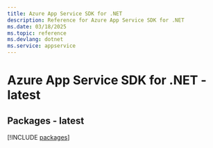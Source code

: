 ```yaml
---
title: Azure App Service SDK for .NET
description: Reference for Azure App Service SDK for .NET
ms.date: 03/18/2025
ms.topic: reference
ms.devlang: dotnet
ms.service: appservice
---
```

# Azure App Service SDK for .NET - latest
## Packages - latest
[!INCLUDE [packages](app-service-index.md)]